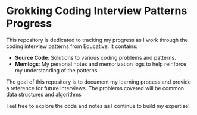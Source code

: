 # Grokking Coding Interview Patterns Progress

This repository is dedicated to tracking my progress as I work through the coding interview patterns from Educative. It contains:

- **Source Code**: Solutions to various coding problems and patterns.
- **Memlogs**: My personal notes and memorization logs to help reinforce my understanding of the patterns.

The goal of this repository is to document my learning process and provide a reference for future interviews. The problems covered will be common data structures and algorithms

Feel free to explore the code and notes as I continue to build my expertise!
